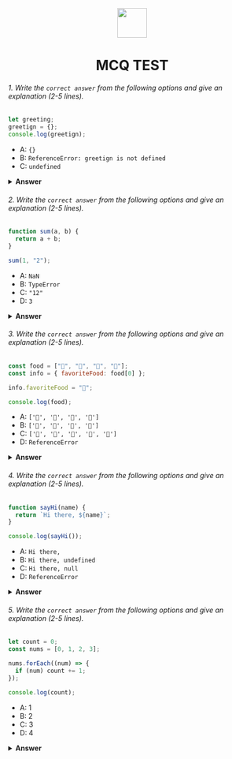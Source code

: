 <div align="center">
  <img height="60" src="https://edurev.gumlet.io/AllImages/original/ApplicationImages/CourseImages/944e5d47-8c55-4a89-91e5-22ab5f2798fc_CI.png">
  <h1>MCQ TEST</h1>
</div>

###### 1. Write the `correct answer` from the following options and give an explanation (2-5 lines).

```javascript
let greeting;
greetign = {};
console.log(greetign);
```

- A: `{}`
- B: `ReferenceError: greetign is not defined`
- C: `undefined`

<details><summary><b>Answer</b></summary>
<p>

#### Answer: A

<i>Write your explanation here</i>

```
in first line `let greeting` defined a local variable named `greeting` but not assigned any value.
in second line `greetign = {}` defined a global scope variable `greetign` with assign an empty object.
in third line console the `greetign` variable which is containing empty object.

So the answer is `{}`
```

</p>
</details>

###### 2. Write the `correct answer` from the following options and give an explanation (2-5 lines).

```javascript
function sum(a, b) {
  return a + b;
}

sum(1, "2");
```

- A: `NaN`
- B: `TypeError`
- C: `"12"`
- D: `3`

<details><summary><b>Answer</b></summary>
<p>

#### Answer: C

<i>Write your explanation here</i>

```
first of all a function named sum() is declared with two parameters a & b without any default value assigned.
then invoked the sum function with two arguments `1` & `'2'`.
Here `1` in number types & `'2'` is string type. In JavaScript, it is impossible to sum two non-numeric values, so it concate them side by side.

So,the answer is `"12"`;
```

</p>
</details>

###### 3. Write the `correct answer` from the following options and give an explanation (2-5 lines).

```javascript
const food = ["🍕", "🍫", "🥑", "🍔"];
const info = { favoriteFood: food[0] };

info.favoriteFood = "🍝";

console.log(food);
```

- A: `['🍕', '🍫', '🥑', '🍔']`
- B: `['🍝', '🍫', '🥑', '🍔']`
- C: `['🍝', '🍕', '🍫', '🥑', '🍔']`
- D: `ReferenceError`

<details><summary><b>Answer</b></summary>
<p>

#### Answer: A

<i>Write your explanation here</i>
```
Firstly, two constant variables food (Array type) & info (Object type) are declared.
in the object `info` a property `favoriteFood` declared & assigned a value which is contained in the declared array `food`'s first index. So no reference copy.
secondly, for `info` a new value is assigned to the existing property `favoriteFood`, which update the value of the property not to the array first index.
thirdly, consoling the `food` array which containing the elements on declaring state.

So, the answer is A
```
</p>
</details>

###### 4. Write the `correct answer` from the following options and give an explanation (2-5 lines).

```javascript
function sayHi(name) {
  return `Hi there, ${name}`;
}

console.log(sayHi());
```

- A: `Hi there,`
- B: `Hi there, undefined`
- C: `Hi there, null`
- D: `ReferenceError`

<details><summary><b>Answer</b></summary>
<p>

#### Answer: B

<i>Write your explanation here</i>
```
Firstly, a function `syHi` is declared with a parameter `name` without any default value.
Then consoling this function invoked without passing any argument, assign `undefined` to the parameter `name` and print the return value with the value of name i.e. `undefined`.

So, answer is B.
```
</p>
</details>

###### 5. Write the `correct answer` from the following options and give an explanation (2-5 lines).

```javascript
let count = 0;
const nums = [0, 1, 2, 3];

nums.forEach((num) => {
  if (num) count += 1;
});

console.log(count);
```

- A: 1
- B: 2
- C: 3
- D: 4

<details><summary><b>Answer</b></summary>
<p>

#### Answer: C

<i>Write your explanation here</i>
```
In First line a count local scoped variable is declared with assign `0`.
second line declare a constant array variable `nums` with [0, 1, 2, 3] which contained `0` in first index.

then run forEach loop through the array elements & in the loop check each times that the value is truthy. if the value is truthy then increase `count` by 1.

Since, first element `0` is falsy so `count` increase after 2nd element & increasing 1 for rest 3 elements `count` contain `3`.

So, answer is 3.
```
</p>
</details>
